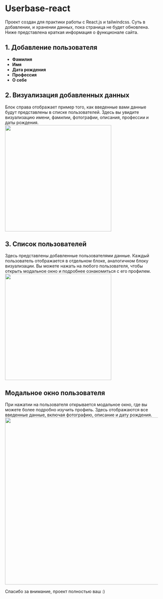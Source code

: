 # Userbase-react

Проект создан для практики работы с React.js и tailwindcss. Суть в добавлении, и хранении  данных, пока страница не будет обновлена. Ниже представлена краткая информация о функционале сайта.

## 1. Добавление пользователя 

  - **Фамилия**
  - **Имя**
  - **Дата рождения**
  - **Профессия**
  - **О себе**
<!-- <img align="right" src="https://github.com/hikaru1337/userbase-react/assets/56882712/9d62281b-28bb-4582-bc12-2584efbb5c16" width="250"> -->

## 2. Визуализация добавленных данных

Блок справа отображает пример того, как введенные вами данные будут представлены в списке пользователей. Здесь вы увидите визуализацию имени, фамилии, фотографии, описания, профессии и даты рождения.\
<img src="https://github.com/hikaru1337/userbase-react/assets/56882712/2727e3c3-5f11-45cf-9d7d-66b0f89c2d7f" width="350">

## 3. Список пользователей

Здесь представлены добавленные пользователями данные. Каждый пользователь отображается в отдельном блоке, аналогичном блоку визуализации. Вы можете нажать на любого пользователя, чтобы открыть модальное окно и подробнее ознакомиться с его профилем.\
<img src="https://github.com/hikaru1337/userbase-react/assets/56882712/a26718ee-96a7-4e6c-999a-9a9be10d174a" width="350">

## Модальное окно пользователя

При нажатии на пользователя открывается модальное окно, где вы можете более подробно изучить профиль. Здесь отображаются все введенные данные, включая фотографию, описание и дату рождения.\
<img src="https://github.com/hikaru1337/userbase-react/assets/56882712/f3aa969c-80e1-4494-a3b9-3f05663801c4" width="550">

Спасибо за внимание, проект полностью ваш :)
